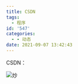 ```yaml
---
title: CSDN
tags:
  - 程序
id: '547'
categories:
  - - 动态
date: 2021-09-07 13:42:43
---
```


CSDN：

![炒](https://z3.ax1x.com/2021/09/07/hIrN79.jpg)

